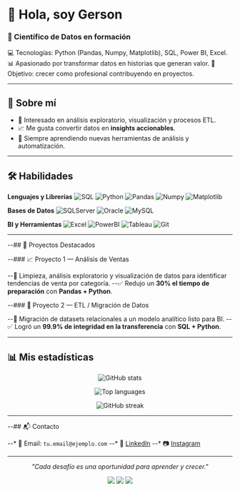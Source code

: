 # 👋 Hola, soy Gerson

### 📌 Científico de Datos en formación

💻 Tecnologías: Python (Pandas, Numpy, Matplotlib), SQL, Power BI, Excel.
📊 Apasionado por transformar datos en historias que generan valor.
🚀 Objetivo: crecer como profesional contribuyendo en proyectos.

---

## 🙋 Sobre mí

* 🔎 Interesado en análisis exploratorio, visualización y procesos ETL.
* 📈 Me gusta convertir datos en **insights accionables**.
* 🌱 Siempre aprendiendo nuevas herramientas de análisis y automatización.

---

## 🛠️ Habilidades

**Lenguajes y Librerías**
![SQL](https://img.shields.io/badge/SQL-4479A1?style=for-the-badge\&logo=database\&logoColor=white)
![Python](https://img.shields.io/badge/Python-3776AB?style=for-the-badge\&logo=python\&logoColor=white)
![Pandas](https://img.shields.io/badge/Pandas-150458?style=for-the-badge\&logo=pandas\&logoColor=white)
![Numpy](https://img.shields.io/badge/Numpy-013243?style=for-the-badge\&logo=numpy\&logoColor=white)
![Matplotlib](https://img.shields.io/badge/Matplotlib-11557c?style=for-the-badge)


**Bases de Datos**
![SQLServer](https://img.shields.io/badge/SQL%20Server-CC2927?style=for-the-badge\&logo=microsoftsqlserver\&logoColor=white)
![Oracle](https://img.shields.io/badge/Oracle-F80000?style=for-the-badge\&logo=oracle\&logoColor=white)
![MySQL](https://img.shields.io/badge/MySQL-4479A1?style=for-the-badge\&logo=mysql\&logoColor=white)


**BI y Herramientas**
![Excel](https://img.shields.io/badge/Excel-217346?style=for-the-badge\&logo=microsoftexcel\&logoColor=white)
![PowerBI](https://img.shields.io/badge/Power%20BI-F2C811?style=for-the-badge\&logo=powerbi\&logoColor=black)
![Tableau](https://img.shields.io/badge/Tableau-E97627?style=for-the-badge\&logo=tableau\&logoColor=white)
![Git](https://img.shields.io/badge/Git-F05032?style=for-the-badge\&logo=git\&logoColor=white)

---

--## 📂 Proyectos Destacados

--### 📈 Proyecto 1 — Análisis de Ventas

--🔹 Limpieza, análisis exploratorio y visualización de datos para identificar tendencias de venta por categoría.
--✅ Redujo un **30% el tiempo de preparación** con **Pandas + Python**.

--### 🔁 Proyecto 2 — ETL / Migración de Datos

--🔹 Migración de datasets relacionales a un modelo analítico listo para BI.
--✅ Logró un **99.9% de integridad en la transferencia** con **SQL + Python**.

---

## 📊 Mis estadísticas

<p align="center">
  <img src="https://github-readme-stats.vercel.app/api?username=GersonJC&show_icons=true&theme=default&bg_color=ffffff&title_color=000000&text_color=000000" alt="GitHub stats" />
</p>

<p align="center">
  <img src="https://github-readme-stats.vercel.app/api/top-langs/?username=GersonJC&layout=compact&theme=default&bg_color=ffffff&title_color=000000&text_color=000000" alt="Top languages" />
</p>

<p align="center">
  <img src="https://streak-stats.demolab.com?user=GersonJC&theme=default&background=FFFFFF&ring=000000&fire=000000&currStreakLabel=000000" alt="GitHub streak" />
</p>

---

--## 📬 Contacto

--* 📧 Email: `tu.email@ejemplo.com`
--* 🔗 [LinkedIn](https://www.linkedin.com/in/gersoncarranza/)
--* 📷 [Instagram](https://www.instagram.com/jota.carranza/)

---

<p align="center"><em>"Cada desafío es una oportunidad para aprender y crecer."</em></p>

<p align="center">
  <a href="https://www.linkedin.com/in/gersoncarranza/"><img src="https://img.shields.io/badge/LinkedIn-0A66C2?style=for-the-badge&logo=linkedin&logoColor=white" /></a>
  <a href="https://www.instagram.com/jota.carranza/"><img src="https://img.shields.io/badge/Instagram-E4405F?style=for-the-badge&logo=instagram&logoColor=white" /></a>
  <a href="https://github.com/GersonJC"><img src="https://img.shields.io/badge/GitHub-181717?style=for-the-badge&logo=github&logoColor=white" /></a>
</p>



<!--
**GersonJC/GersonJC** is a ✨ _special_ ✨ repository because its `README.md` (this file) appears on your GitHub profile.

Here are some ideas to get you started:

- 🔭 I’m currently working on ...
- 🌱 I’m currently learning ...
- 👯 I’m looking to collaborate on ...
- 🤔 I’m looking for help with ...
- 💬 Ask me about ...
- 📫 How to reach me: ...
- 😄 Pronouns: ...
- ⚡ Fun fact: ...
-->

